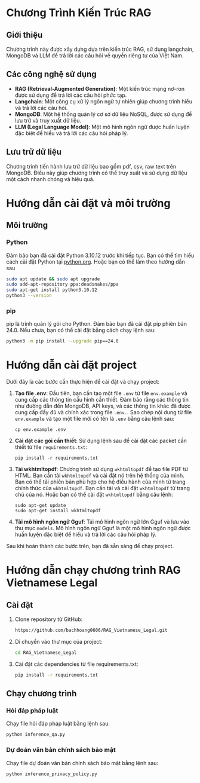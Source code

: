 # Chương Trình Kiến Trúc RAG

## Giới thiệu

Chương trình này được xây dựng dựa trên kiến trúc RAG, sử dụng langchain, MongoDB và LLM để trả lời các câu hỏi về quyền riêng tư của Việt Nam.

## Các công nghệ sử dụng

- **RAG (Retrieval-Augmented Generation)**: Một kiến trúc mạng nơ-ron được sử dụng để trả lời các câu hỏi phức tạp.
- **Langchain**: Một công cụ xử lý ngôn ngữ tự nhiên giúp chương trình hiểu và trả lời các câu hỏi.
- **MongoDB**: Một hệ thống quản lý cơ sở dữ liệu NoSQL, được sử dụng để lưu trữ và truy xuất dữ liệu.
- **LLM (Legal Language Model)**: Một mô hình ngôn ngữ được huấn luyện đặc biệt để hiểu và trả lời các câu hỏi pháp lý.

## Lưu trữ dữ liệu

Chương trình tiến hành lưu trữ dữ liệu bao gồm pdf, csv, raw text trên MongoDB. Điều này giúp chương trình có thể truy xuất và sử dụng dữ liệu một cách nhanh chóng và hiệu quả.

# Hướng dẫn cài đặt và môi trường

## Môi trường

### Python

Đảm bảo bạn đã cài đặt Python 3.10.12 trước khi tiếp tục. Bạn có thể tìm hiểu cách cài đặt Python tại [python.org](https://www.python.org/downloads/).
Hoặc bạn có thể làm theo hướng dẫn sau
```bash
sudo apt update && sudo apt upgrade
sudo add-apt-repository ppa:deadsnakes/ppa
sudo apt-get install python3.10.12
python3 --version
```

### pip

pip là trình quản lý gói cho Python. Đảm bảo bạn đã cài đặt pip phiên bản 24.0. Nếu chưa, bạn có thể cài đặt bằng cách chạy lệnh sau:

```bash
python3 -m pip install --upgrade pip==24.0
```

# Hướng dẫn cài đặt project

Dưới đây là các bước cần thực hiện để cài đặt và chạy project:

1. **Tạo file .env**: 
    Đầu tiên, bạn cần tạo một file `.env` từ file `env.example` và cung cấp các thông tin cấu hình cần thiết. Đảm bảo rằng các thông tin như đường dẫn đến MongoDB, API keys, và các thông tin khác đã được cung cấp đầy đủ và chính xác trong file `.env.`. Sao chép nội dung từ file `env.example` và tạo một file mới có tên là `.env` bằng câu lệnh sau:
    ```
    cp env.example .env
    ```

2. **Cài đặt các gói cần thiết**:
    Sử dụng lệnh sau để cài đặt các packet cần thiết từ file `requirements.txt`:
    ```
    pip install -r requirements.txt
    ```

3. **Tải wkhtmltopdf**: 
    Chương trình sử dụng `wkhtmltopdf` để tạo file PDF từ HTML. Bạn cần tải `wkhtmltopdf` và cài đặt nó trên hệ thống của mình. Bạn có thể tải phiên bản phù hợp cho hệ điều hành của mình từ trang chính thức của `wkhtmltopdf`. Bạn cần tải và cài đặt `wkhtmltopdf` từ trang chủ của nó. Hoặc bạn có thể cài đặt `wkhtmltopdf` bằng câu lệnh:
    ```
    sudo apt-get update
    sudo apt-get install wkhtmltopdf
    ```

4. **Tải mô hình ngôn ngữ Gguf**: Tải mô hình ngôn ngữ lớn Gguf và lưu vào thư mục `models`. Mô hình ngôn ngữ Gguf là một mô hình ngôn ngữ được huấn luyện đặc biệt để hiểu và trả lời các câu hỏi pháp lý.

Sau khi hoàn thành các bước trên, bạn đã sẵn sàng để chạy project.

# Hướng dẫn chạy chương trình RAG Vietnamese Legal

## Cài đặt

1. Clone repository từ GitHub:

    ```bash
    https://github.com/bachhoang0606/RAG_Vietnamese_Legal.git
    ```

2. Di chuyển vào thư mục của project:

    ```bash
    cd RAG_Vietnamese_Legal
    ```

3. Cài đặt các dependencies từ file requirements.txt:

    ```bash
    pip install -r requirements.txt
    ```

## Chạy chương trình

### Hỏi đáp pháp luật

Chạy file hỏi đáp pháp luật bằng lệnh sau:

```bash
python inference_qa.py
```

### Dự đoán văn bản chính sách bảo mật

Chạy file dự đoán văn bản chính sách bảo mật bằng lệnh sau:

```bash
python inference_privacy_policy.py
```
